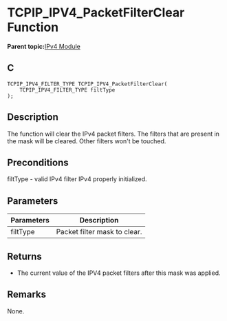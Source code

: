 # TCPIP\_IPV4\_PacketFilterClear Function

**Parent topic:**[IPv4 Module](GUID-EA29E72F-4194-41F9-9F19-D8BBA00D62F2.md)

## C

```
TCPIP_IPV4_FILTER_TYPE TCPIP_IPV4_PacketFilterClear(
    TCPIP_IPV4_FILTER_TYPE filtType
);
```

## Description

The function will clear the IPv4 packet filters. The filters that are present in the mask will be cleared. Other filters won't be touched.

## Preconditions

filtType - valid IPv4 filter IPv4 properly initialized.

## Parameters

|Parameters|Description|
|----------|-----------|
|filtType|Packet filter mask to clear.|

## Returns

-   The current value of the IPV4 packet filters after this mask was applied.


## Remarks

None.

